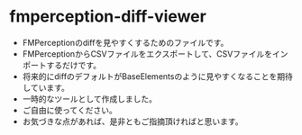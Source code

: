 # fmperception-diff-viewer

- FMPerceptionのdiffを見やすくするためのファイルです。
- FMPerceptionからCSVファイルをエクスポートして、CSVファイルをインポートするだけです。
- 将来的にdiffのデフォルトがBaseElementsのように見やすくなることを期待しています。
- 一時的なツールとして作成しました。
- ご自由に使ってください。
- お気づきな点があれば、是非ともご指摘頂ければと思います。
